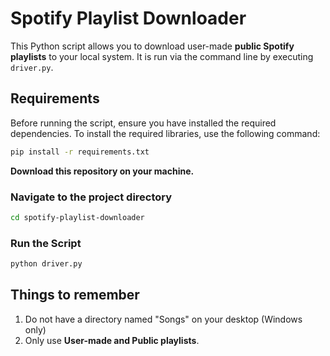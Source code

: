 # Spotify Playlist Downloader

This Python script allows you to download user-made **public Spotify playlists** to your local system. It is run via the command line by executing `driver.py`.

## Requirements

Before running the script, ensure you have installed the required dependencies. To install the required libraries, use the following command:

```bash
pip install -r requirements.txt
```

**Download this repository on your machine.**

### Navigate to the project directory

```bash
cd spotify-playlist-downloader
```

### Run the Script

```bash
python driver.py
```

## Things to remember

1. Do not have a directory named "Songs" on your desktop (Windows only)
2. Only use **User-made and Public playlists**.
